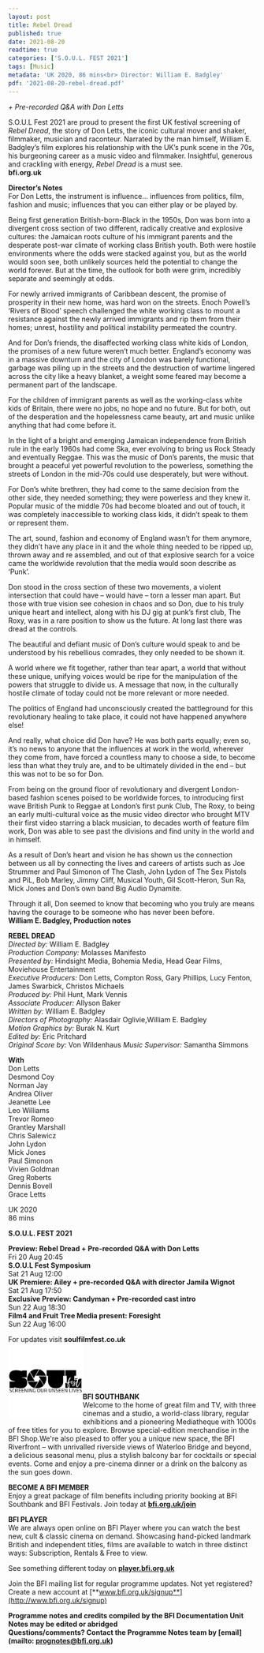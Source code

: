 ```yaml
---
layout: post
title: Rebel Dread
published: true
date: 2021-08-20
readtime: true
categories: ['S.O.U.L. FEST 2021']
tags: [Music]
metadata: 'UK 2020, 86 mins<br> Director: William E. Badgley'
pdf: '2021-08-20-rebel-dread.pdf'
---
```


_+ Pre-recorded Q&A with Don Letts_

S.O.U.L Fest 2021 are proud to present the first UK festival screening of _Rebel Dread_, the story of Don Letts, the iconic cultural mover and shaker, filmmaker, musician and raconteur. Narrated by the man himself, William E. Badgley’s film explores his relationship with the UK’s punk scene in the 70s, his burgeoning career as a music video and filmmaker. Insightful, generous and crackling with energy, _Rebel Dread_ is a must see.<br>
**bfi.org.uk**

**Director’s Notes**  
For Don Letts, the instrument is influence… influences from politics, film, fashion and music; influences that you can either play or be played by.

Being first generation British-born-Black in the 1950s, Don was born into a divergent cross section of two different, radically creative and explosive cultures: the Jamaican roots culture of his immigrant parents and the desperate post-war climate of working class British youth. Both were hostile environments where the odds were stacked against you, but as the world would soon see, both unlikely sources held the potential to change the world forever. But at the time, the outlook for both were grim, incredibly separate and seemingly at odds.

For newly arrived immigrants of Caribbean descent, the promise of prosperity in their new home, was hard won on the streets. Enoch Powell’s ‘Rivers of Blood’ speech challenged the white working class to mount a resistance against the newly arrived immigrants and rip them from their homes; unrest, hostility and political instability permeated the country.

And for Don’s friends, the disaffected working class white kids of London, the promises of a new future weren’t much better. England’s economy was in a massive downturn and the city of London was barely functional, garbage was piling up in the streets and the destruction of wartime lingered across the city like a heavy blanket, a weight some feared may become a permanent part of the landscape.

For the children of immigrant parents as well as the working-class white kids of Britain, there were no jobs, no hope and no future. But for both, out of the desperation and the hopelessness came beauty, art and music unlike anything that had come before it.

In the light of a bright and emerging Jamaican independence from British rule in the early 1960s had come Ska, ever evolving to bring us Rock Steady and eventually Reggae. This was the music of Don’s parents, the music that brought a peaceful yet powerful revolution to the powerless, something the streets of London in the mid-70s could use desperately, but were without.

For Don’s white brethren, they had come to the same decision from the other side, they needed something; they were powerless and they knew it. Popular music of the middle 70s had become bloated and out of touch, it was completely inaccessible to working class kids, it didn’t speak to them or represent them.

The art, sound, fashion and economy of England wasn’t for them anymore, they didn’t have any place in it and the whole thing needed to be ripped up, thrown away and re assembled, and out of that explosive search for a voice came the worldwide revolution that the media would soon describe as ‘Punk’.

Don stood in the cross section of these two movements, a violent intersection that could have – would have – torn a lesser man apart. But those with true vision see cohesion in chaos and so Don, due to his truly unique heart and intellect, along with his DJ gig at punk’s first club, The Roxy, was in a rare position to show us the future. At long last there was dread at the controls.

The beautiful and defiant music of Don’s culture would speak to and be understood by his rebellious comrades, they only needed to be shown it.

A world where we fit together, rather than tear apart, a world that without these unique, unifying voices would be ripe for the manipulation of the powers that struggle to divide us. A message that now, in the culturally hostile climate of today could not be more relevant or more needed.

The politics of England had unconsciously created the battleground for this revolutionary healing to take place, it could not have happened anywhere else!

And really, what choice did Don have? He was both parts equally; even so, it’s no news to anyone that the influences at work in the world, wherever they come from, have forced a countless many to choose a side, to become less than what they truly are, and to be ultimately divided in the end – but this was not to be so for Don.

From being on the ground floor of revolutionary and divergent London-based fashion scenes poised to be worldwide forces, to introducing first wave British Punk to Reggae at London’s first punk Club, The Roxy, to being an early multi-cultural voice as the music video director who brought MTV their first video starring a black musician, to decades worth of feature film work, Don was able to see past the divisions and find unity in the world and in himself.

As a result of Don’s heart and vision he has shown us the connection between us all by connecting the lives and careers of artists such as Joe Strummer and Paul Simonon of The Clash, John Lydon of The Sex Pistols and PiL, Bob Marley, Jimmy Cliff, Musical Youth, Gil Scott-Heron, Sun Ra, Mick Jones and Don’s own band Big Audio Dynamite.

Through it all, Don seemed to know that becoming who you truly are means having the courage to be someone who has never been before.<br>
**William E. Badgley, Production notes**<br>


**REBEL DREAD**  
_Directed by:_ William E. Badgley  
_Production Company:_ Molasses  Manifesto  
_Presented by:_ Hindsight Media, Bohemia Media, Head Gear Films, Moviehouse Entertainment  
_Executive Producers:_ Don Letts, Compton Ross, Gary Phillips, Lucy Fenton, James Swarbick, Christos Michaels  
_Produced by:_ Phil Hunt, Mark Vennis  
_Associate Producer:_ Allyson Baker  
_Written by:_ William E. Badgley  
_Directors of Photography:_ Alasdair Oglivie,William E. Badgley  
_Motion Graphics by:_ Burak N. Kurt  
_Edited by:_ Eric Pritchard  
_Original Score by:_ Von Wildenhaus
_Music Supervisor:_ Samantha Simmons  

**With**<br>
Don Letts  
Desmond Coy  
Norman Jay  
Andrea Oliver  
Jeanette Lee  
Leo Williams  
Trevor Romeo  
Grantley Marshall  
Chris Salewicz  
John Lydon  
Mick Jones  
Paul Simonon  
Vivien Goldman  
Greg Roberts  
Dennis Bovell  
Grace Letts

UK 2020  
86 mins  

**S.O.U.L. FEST 2021**

**Preview: Rebel Dread + Pre-recorded Q&A with Don Letts**  
Fri 20 Aug 20:45  
**S.O.U.L Fest Symposium**  
Sat 21 Aug 12:00  
**UK Premiere: Ailey + pre-recorded Q&A with director Jamila Wignot**  
Sat 21 Aug 17:50  
**Exclusive Preview: Candyman + Pre-recorded cast intro**  
Sun 22 Aug 18:30  
**Film4 and Fruit Tree Media present: Foresight**   
Sun 22 Aug 16:00  

For updates visit **soulfilmfest.co.uk**  
<img style="float: left;" src="/img/SOUL.png" width="30%" height="30%">
<br>
<br>
<br><br><br>

**BFI SOUTHBANK**  
Welcome to the home of great film and TV, with three cinemas and a studio, a world-class library, regular exhibitions and a pioneering Mediatheque with 1000s of free titles for you to explore. Browse special-edition merchandise in the BFI Shop.We&#39;re also pleased to offer you a unique new space, the BFI Riverfront – with unrivalled riverside views of Waterloo Bridge and beyond, a delicious seasonal menu, plus a stylish balcony bar for cocktails or special events. Come and enjoy a pre-cinema dinner or a drink on the balcony as the sun goes down.  

**BECOME A BFI MEMBER**  
Enjoy a great package of film benefits including priority booking at BFI Southbank and BFI Festivals. Join today at [**bfi.org.uk/join**](http://www.bfi.org.uk/join)  

**BFI PLAYER**  
 We are always open online on BFI Player where you can watch the best new, cult &amp; classic cinema on demand. Showcasing hand-picked landmark British and independent titles, films are available to watch in three distinct ways: Subscription, Rentals &amp; Free to view.  

See something different today on [**player.bfi.org.uk**](https://player.bfi.org.uk)  

Join the BFI mailing list for regular programme updates. Not yet registered? Create a new account at [**www.bfi.org.uk/signup**](http://www.bfi.org.uk/signup)

**Programme notes and credits compiled by the BFI Documentation Unit  
Notes may be edited or abridged  
Questions/comments? Contact the Programme Notes team by [email](mailto: prognotes@bfi.org.uk)**
